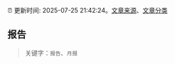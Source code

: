 :alarm_clock: 更新时间: 2025-07-25 21:42:24。[文章来源](/README.md)、[文章分类](/TAGS.md)

## 报告


> 关键字：`报告`、`月报`



